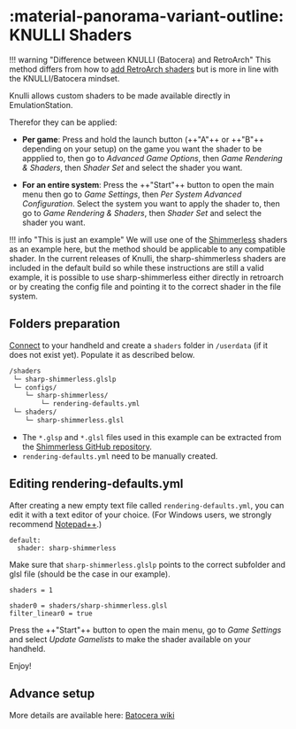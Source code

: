 # :material-panorama-variant-outline: KNULLI Shaders
!!! warning "Difference between KNULLI (Batocera) and RetroArch"
    This method differs from how to [add RetroArch shaders](../../../configure/retroarch/shaders) but is more in line with the KNULLI/Batocera mindset.

Knulli allows custom shaders to be made available directly in EmulationStation.

Therefor they can be applied:

* **Per game**: Press and hold the launch button (++"A"++ or ++"B"++ depending on your setup) on the game you want the shader to be appplied to, then go to *Advanced Game Options*, then *Game Rendering & Shaders*, then *Shader Set* and select the shader you want.

* **For an entire system**: Press the ++"Start"++ button to open the main menu then go to *Game Settings*, then *Per System Advanced Configuration*. Select the system you want to apply the shader to, then go to *Game Rendering & Shaders*, then *Shader Set* and select the shader you want.


!!! info "This is just an example"
    We will use one of the [Shimmerless](https://github.com/Woohyun-Kang/Sharp-Shimmerless-Shader) shaders as an example here, but the method should be applicable to any compatible shader. In the current releases of Knulli, the sharp-shimmerless shaders are included in the default build so while these instructions are still a valid example, it is possible to use sharp-shimmerless either directly in retroarch or by creating the config file and pointing it to the correct shader in the file system.

## Folders preparation

[Connect](../../../play/add-games/network-transfer/) to your handheld and create a `shaders` folder in `/userdata` (if it does not exist yet). Populate it as described below.

``` bash
/shaders
 └─ sharp-shimmerless.glslp
 └─ configs/
    └─ sharp-shimmerless/
        └─ rendering-defaults.yml
 └─ shaders/
    └─ sharp-shimmerless.glsl

```

* The `*.glsp` and `*.glsl` files used in this example can be extracted from the [Shimmerless GitHub repository](https://github.com/Woohyun-Kang/Sharp-Shimmerless-Shader).
* `rendering-defaults.yml` need to be manually created.

## Editing rendering-defaults.yml

After creating a new empty text file called `rendering-defaults.yml`, you can edit it with a text editor of your choice. (For Windows users, we strongly recommend [Notepad++](https://notepad-plus-plus.org).)

```
default:
  shader: sharp-shimmerless
```

Make sure that `sharp-shimmerless.glslp` points to the correct subfolder and glsl file (should be the case in our example).
```
shaders = 1

shader0 = shaders/sharp-shimmerless.glsl
filter_linear0 = true
```

Press the ++"Start"++ button to open the main menu, go to *Game Settings* and select *Update Gamelists* to make the shader available on your handheld.

Enjoy!

## Advance setup

More details are available here: [Batocera wiki](https://wiki.batocera.org/emulationstation:shaders_set)
